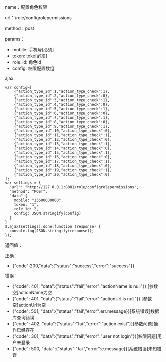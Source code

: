 name：配置角色权限

url：/role/configrolepermissions

method：post

params：

* mobile: 手机号[必须]
* token: toke[必须]
* role_id: 角色id
* config: 权限配置数组

ajax:

```
var config=[
	{"action_type_id":1,"action_type_check":1},
	{"action_type_id":2,"action_type_check":0},
	{"action_type_id":3,"action_type_check":1},
	{"action_type_id":4,"action_type_check":0},
	{"action_type_id":5,"action_type_check":1},
	{"action_type_id":6,"action_type_check":0},
	{"action_type_id":7,"action_type_check":1},
	{"action_type_id":8,"action_type_check":0},
	{"action_type_id":9,"action_type_check":1},
	{"action_type_id":10,"action_type_check":0},
	{"action_type_id":11,"action_type_check":1},
	{"action_type_id":12,"action_type_check":0},
	{"action_type_id":13,"action_type_check":1},
	{"action_type_id":14,"action_type_check":0},
	{"action_type_id":15,"action_type_check":1},
	{"action_type_id":16,"action_type_check":0},
	{"action_type_id":17,"action_type_check":1},
	{"action_type_id":18,"action_type_check":0},
	{"action_type_id":19,"action_type_check":1},
	{"action_type_id":20,"action_type_check":0}
];
var settings = {
  "url": "http://127.0.0.1:8081/role/configrolepermissions",
  "method": "POST",
  "data":{
    mobile: "13600000000",
    token: "1",
    role_id: 2,
    config: JSON.stringify(config)
  }
}
$.ajax(settings).done(function (response) {
  console.log(JSON.stringify(response));
});

```

返回值：

正确：

* {"code":200,"data":{"status":"success","error":"success"}}

错误：

* {"code": 401, "data":{"status":"fail","error":"actionName is null"}} [参数空]actionName为空
* {"code": 401, "data":{"status":"fail","error":"actionUrl is null"}} [参数空]actionUrl为空
* {"code": 501, "data":{"status":"fail","error":err.message}}[系统错误]数据库查询错误
* {"code": 402, "data":{"status":"fail","error":"action exist"}}[参数问题]操作已经存在
* {"code": 301, "data":{"status":"fail","error":"user not login"}}[权限问题]用户未登录
* {"code": 500, "data":{"status":"fail","error":e.message}}[系统错误]未知错误
